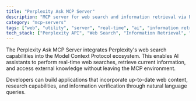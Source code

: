 ```yaml
---
title: "Perplexity Ask MCP Server"
description: "MCP server for web search and information retrieval via Perplexity API."
category: "mcp-servers"
tags: ["web", "utility", "server", "real-time", "ai", "information retrieval", "natural language processing"]
tech_stack: ["Perplexity API", "Web Search", "Information Retrieval", "Natural Language Queries"]
---
```


The Perplexity Ask MCP Server integrates Perplexity's web search capabilities into the Model Context Protocol ecosystem. This enables AI assistants to perform real-time web searches, retrieve current information, and access external knowledge without leaving the MCP environment.

Developers can build applications that incorporate up-to-date web content, research capabilities, and information verification through natural language queries.